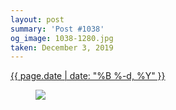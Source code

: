 ```yaml
---
layout: post
summary: 'Post #1038'
og_image: 1038-1280.jpg
taken: December 3, 2019
---
```


<div class="post">
 <time>
  <a href="/1038">
   {{ page.date | date: "%B %-d, %Y" }}
  </a>
 </time>
 <a href="/1038">
  <figure data-taken="12/3/2019">
   <img sizes="(min-width: 700px) 50vw, calc(100vw - 2rem)" src="{{ site.assets_url }}/1038-640.jpg" srcset="{{ site.assets_url }}/1038-320.jpg 320w, {{ site.assets_url }}/1038-640.jpg 640w, {{ site.assets_url }}/1038-960.jpg 960w, {{ site.assets_url }}/1038-1280.jpg 1280w"/>
  </figure>
 </a>
</div>
